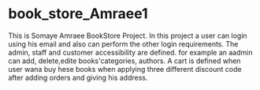 # book_store_Amraee1
This is Somaye Amraee BookStore Project.
In this project a user can login using his email and also can perform the other login requirements.
The admin, staff and customer accessibility are defined. for example an aadmin can add, delete,edite books'categories, authors.
A cart is defined when user wana buy hese books when applying three different discount code after adding orders and giving his address.
